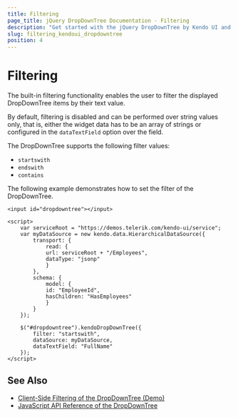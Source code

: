 ```yaml
---
title: Filtering
page_title: jQuery DropDownTree Documentation - Filtering
description: "Get started with the jQuery DropDownTree by Kendo UI and filter the displayed items of the widget by their text value."
slug: filtering_kendoui_dropdowntree
position: 4
---
```


# Filtering

The built-in filtering functionality enables the user to filter the displayed DropDownTree items by their text value.

By default, filtering is disabled and can be performed over string values only, that is, either the widget data has to be an array of strings or configured in the `dataTextField` option over the field.

The DropDownTree supports the following filter values:

* `startswith`
* `endswith`
* `contains`

The following example demonstrates how to set the filter of the DropDownTree.

    <input id="dropdowntree"></input>

    <script>
        var serviceRoot = "https://demos.telerik.com/kendo-ui/service";
        var myDataSource = new kendo.data.HierarchicalDataSource({
            transport: {
                read: {
                url: serviceRoot + "/Employees",
                dataType: "jsonp"
                }
            },
            schema: {
                model: {
                id: "EmployeeId",
                hasChildren: "HasEmployees"
                }
            }
        });

        $("#dropdowntree").kendoDropDownTree({
            filter: "startswith",
            dataSource: myDataSource,
            dataTextField: "FullName"
        });
    </script>

## See Also

* [Client-Side Filtering of the DropDownTree (Demo)](https://demos.telerik.com/kendo-ui/dropdowntree/client-filtering)
* [JavaScript API Reference of the DropDownTree](/api/javascript/ui/dropdowntree)
